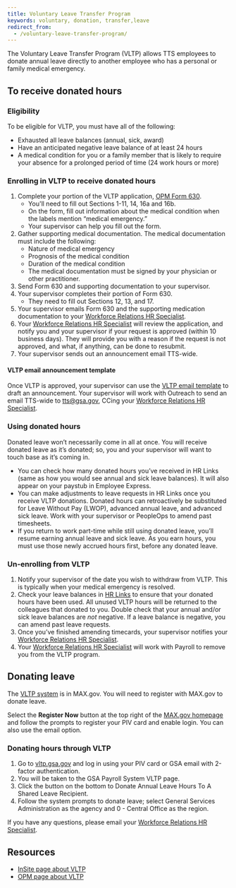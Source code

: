 ```yaml
---
title: Voluntary Leave Transfer Program
keywords: voluntary, donation, transfer,leave
redirect_from:
  - /voluntary-leave-transfer-program/
---
```


The Voluntary Leave Transfer Program (VLTP) allows TTS employees to donate annual leave directly to another employee who has a personal or family medical emergency. 

## To receive donated hours
### Eligibility
To be eligible for VLTP, you must have all of the following:
- Exhausted all leave balances (annual, sick, award)
- Have an anticipated negative leave balance of at least 24 hours
- A medical condition for you or a family member that is likely to require your absence for a prolonged period of time (24 work hours or more)

### Enrolling in VLTP to receive donated hours

1. Complete your portion of the VLTP application,
   [OPM Form 630](https://www.opm.gov/forms/pdf_fill/opm630.pdf). 
   - You'll need to fill out Sections 1-11, 14, 16a and 16b.   
   - On the form, fill out information about the medical condition when the labels mention “medical emergency.”   
   - Your supervisor can help you fill out the form.  
2. Gather supporting medical documentation. The medical documentation must include the following:
   - Nature of medical emergency
   - Prognosis of the medical condition
   - Duration of the medical condition
   - The medical documentation must be signed by your physician or other practitioner.
3. Send Form 630 and supporting documentation to your supervisor.
4. Your supervisor completes their portion of Form 630. 
   - They need to fill out Sections 12, 13, and 17.
5. Your supervisor emails Form 630 and the supporting medication documentation to your [Workforce Relations HR Specialist](https://docs.google.com/document/d/15glvq9UakKUN8XTRTa6gRkhBHm2whhQyAGmf8ibTtBs/edit).
6. Your [Workforce Relations HR Specialist](https://docs.google.com/document/d/15glvq9UakKUN8XTRTa6gRkhBHm2whhQyAGmf8ibTtBs/edit) will review the application, and notify you and your supervisor if your request is approved (within 10 business days). They will provide you with a reason if the request is not approved, and what, if anything, can be done to resubmit.  
7. Your supervisor sends out an announcement email TTS-wide.

#### VLTP email announcement template

Once VLTP is approved, your supervisor can use the [VLTP email template](https://docs.google.com/document/d/1eKSbEvUUibZ0LDGqwS_3UO9iBMdYc5VfLN8aNttEQVs/edit) to draft an announcement. Your supervisor will work with Outreach to send an email TTS-wide to [tts@gsa.gov](mailto:tts@gsa.gov), CCing your [Workforce Relations HR Specialist](https://docs.google.com/document/d/15glvq9UakKUN8XTRTa6gRkhBHm2whhQyAGmf8ibTtBs/edit).

### Using donated hours
Donated leave won’t necessarily come in all at once. You will receive donated leave as it’s donated; so, you and your supervisor will want to touch base as it’s coming in.

* You can check how many donated hours you’ve received in HR Links (same as how you would see annual and sick leave balances). It will also appear on your paystub in Employee Express.  
* You can make adjustments to leave requests in HR Links once you receive VLTP donations. Donated hours can retroactively be substituted for Leave Without Pay (LWOP), advanced annual leave, and advanced sick leave. Work with your supervisor or PeopleOps to amend past timesheets.  
* If you return to work part-time while still using donated leave, you’ll resume earning annual leave and sick leave. As you earn hours, you must use those newly accrued hours first, before any donated leave.

### Un-enrolling from VLTP
1. Notify your supervisor of the date you wish to withdraw from VLTP. This is typically when your medical emergency is resolved.   
2. Check your leave balances in [HR Links](https://hrlinks.gsa.gov/) to ensure that your donated hours have been used. All unused VLTP hours will be returned to the colleagues that donated to you. Double check that your annual and/or sick leave balances are *not* negative. If a leave balance is negative, you can amend past leave requests.   
3. Once you’ve finished amending timecards, your supervisor notifies your [Workforce Relations HR Specialist](https://docs.google.com/document/d/15glvq9UakKUN8XTRTa6gRkhBHm2whhQyAGmf8ibTtBs/edit).  
4. Your [Workforce Relations HR Specialist](https://docs.google.com/document/d/15glvq9UakKUN8XTRTa6gRkhBHm2whhQyAGmf8ibTtBs/edit) will work with Payroll to remove you from the VLTP program.

## Donating leave

The [VLTP system](https://vltp.gsa.gov/) is in MAX.gov. You will need to register with MAX.gov to donate leave.

Select the **Register Now** button at the top right of the [MAX.gov homepage](http://MAX.gov) and follow the prompts to register your PIV card and enable login. You can also use the email option.

### Donating hours through VLTP

1. Go to [vltp.gsa.gov](https://vltp.gsa.gov/) and log in using your PIV card or GSA email with 2-factor authentication.
2. You will be taken to the GSA Payroll System VLTP page.
3. Click the button on the bottom to Donate Annual Leave Hours To A Shared Leave Recipient.  
4. Follow the system prompts to donate leave; select General Services Administration as the agency and 0 \- Central Office as the region.

If you have any questions, please email your [Workforce Relations HR Specialist](https://docs.google.com/document/d/15glvq9UakKUN8XTRTa6gRkhBHm2whhQyAGmf8ibTtBs/edit).

## **Resources**

- [InSite page about VLTP](https://insite.gsa.gov/employee-resources/hr-eeo-pay-and-leave/pay-and-leave/leave/voluntary-leave-transfer-program)  
- [OPM page about VLTP](https://www.opm.gov/policy-data-oversight/pay-leave/leave-administration/fact-sheets/voluntary-leave-transfer-program/)
